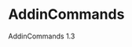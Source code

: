 # AddinCommands
AddinCommands 1.3

<span>
<Group id="ExecuteButtonGroupId">
                <Label resid="ExecuteButton_Label"/>
                <Icon>
                  <bt:Image size="16" resid="BET_16x16"/>
                  <bt:Image size="32" resid="BET_32x32"/>
                  <bt:Image size="80" resid="BET_80x80"/>
                </Icon>
                <Control xsi:type="Button" id="ExecuteButtonId">
                  <Label resid="ExecuteButton_Label"/>
                  <Supertip>
                    <Title resid="ExecuteButton_Label"/>
                    <Description resid="LS_Supertip"/>
                  </Supertip>
                  <Icon>
                    <bt:Image size="16" resid="BET_16x16"/>
                    <bt:Image size="32" resid="BET_32x32"/>
                    <bt:Image size="80" resid="BET_80x80"/>
                  </Icon>
                  <Action xsi:type="ExecuteFunction">
                    <FunctionName>ButtonPressedEvent</FunctionName>
                  </Action>
                </Control>

   <OfficeControl id="Paste" />
</Group>
</span>



<H3>PowerPoint Desktop Application</H3>
When the manifest is side loaded into PowerPoint, the Paste command is displayed.
<img src="powerpoint-addincommands.png">

<H3>Excel Desktop Application</H3>
When the manifest is side loaded into Excel, the Paste command is NOT displayed.
<img src="excel-addincommands.png">

<H3>Word Desktop Application</H3>
When the manifest is side loaded into Word, the Paste command is NOT displayed.
<img src="word-addincommands.png">

